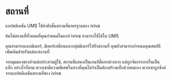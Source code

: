 # สถานที่

แอปพลิเคชัน UMS ใช้ลำดับชั้นสถานที่มาตรฐานของ iviva

ต้นไม้สถานที่ทั้งหมดที่คุณกำหนดในแอป iviva สามารถใช้ได้ใน UMS

คุณสามารถแนบมิเตอร์, มิเตอร์เสมือนและกลุ่มมิเตอร์ไปยังสถานที่ คุณยังสามารถกำหนดคุณสมบัติเพิ่มเติมสำหรับแต่ละสถานที่

จากมุมมองของส่วนต่อประสานผู้ใช้, สถานที่แสดงเป็นเอนทิตี้แยกต่างหาก แต่ถูกจัดการภายในเป็นแท็ก อย่างไรก็ตาม พวกเขามีความพิเศษในทางที่คุณไม่จำเป็นต้องสร้างแท็กด้วยตนเอง พวกเขาถูกซิงค์จากแอปพลิเคชันสถานที่ของ iviva
